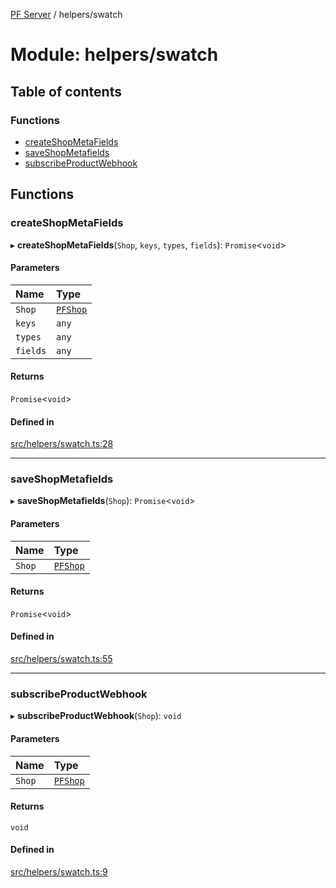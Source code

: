 [PF Server](../README.md) / helpers/swatch

# Module: helpers/swatch

## Table of contents

### Functions

- [createShopMetaFields](helpers_swatch.md#createshopmetafields)
- [saveShopMetafields](helpers_swatch.md#saveshopmetafields)
- [subscribeProductWebhook](helpers_swatch.md#subscribeproductwebhook)

## Functions

### createShopMetaFields

▸ **createShopMetaFields**(`Shop`, `keys`, `types`, `fields`): `Promise`<`void`\>

#### Parameters

| Name | Type |
| :------ | :------ |
| `Shop` | [`PFShop`](../classes/data_models_Shop.PFShop.md) |
| `keys` | `any` |
| `types` | `any` |
| `fields` | `any` |

#### Returns

`Promise`<`void`\>

#### Defined in

[src/helpers/swatch.ts:28](https://bitbucket.org/bravebits/pfserver/src/83cf3bb/src/helpers/swatch.ts#lines-28)

___

### saveShopMetafields

▸ **saveShopMetafields**(`Shop`): `Promise`<`void`\>

#### Parameters

| Name | Type |
| :------ | :------ |
| `Shop` | [`PFShop`](../classes/data_models_Shop.PFShop.md) |

#### Returns

`Promise`<`void`\>

#### Defined in

[src/helpers/swatch.ts:55](https://bitbucket.org/bravebits/pfserver/src/83cf3bb/src/helpers/swatch.ts#lines-55)

___

### subscribeProductWebhook

▸ **subscribeProductWebhook**(`Shop`): `void`

#### Parameters

| Name | Type |
| :------ | :------ |
| `Shop` | [`PFShop`](../classes/data_models_Shop.PFShop.md) |

#### Returns

`void`

#### Defined in

[src/helpers/swatch.ts:9](https://bitbucket.org/bravebits/pfserver/src/83cf3bb/src/helpers/swatch.ts#lines-9)
